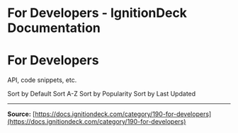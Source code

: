 # For Developers - IgnitionDeck Documentation

# For Developers

API, code snippets, etc.

Sort by Default
Sort A-Z
Sort by Popularity
Sort by Last Updated



---
**Source:** [https://docs.ignitiondeck.com/category/190-for-developers](https://docs.ignitiondeck.com/category/190-for-developers)
